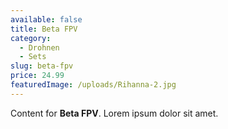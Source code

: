 ```yaml
---
available: false
title: Beta FPV
category:
  - Drohnen
  - Sets
slug: beta-fpv
price: 24.99
featuredImage: /uploads/Rihanna-2.jpg
---
```


Content for **Beta FPV**. Lorem ipsum dolor sit amet.
